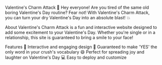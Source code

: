 Valentine's Charm Attack 💖
Hey everyone! Are you tired of the same old boring Valentine's Day routine? Fear not! With Valentine's Charm Attack, you can turn your dry Valentine's Day into an absolute blast! 💥

About
Valentine's Charm Attack is a fun and interactive website designed to add some excitement to your Valentine's Day. Whether you're single or in a relationship, this site is guaranteed to bring a smile to your face!

Features
🎉 Interactive and engaging design
💖 Guaranteed to make 'YES' the only word in your crush's vocabulary
😄 Perfect for spreading joy and laughter on Valentine's Day
💻 Easy to deploy and customize
